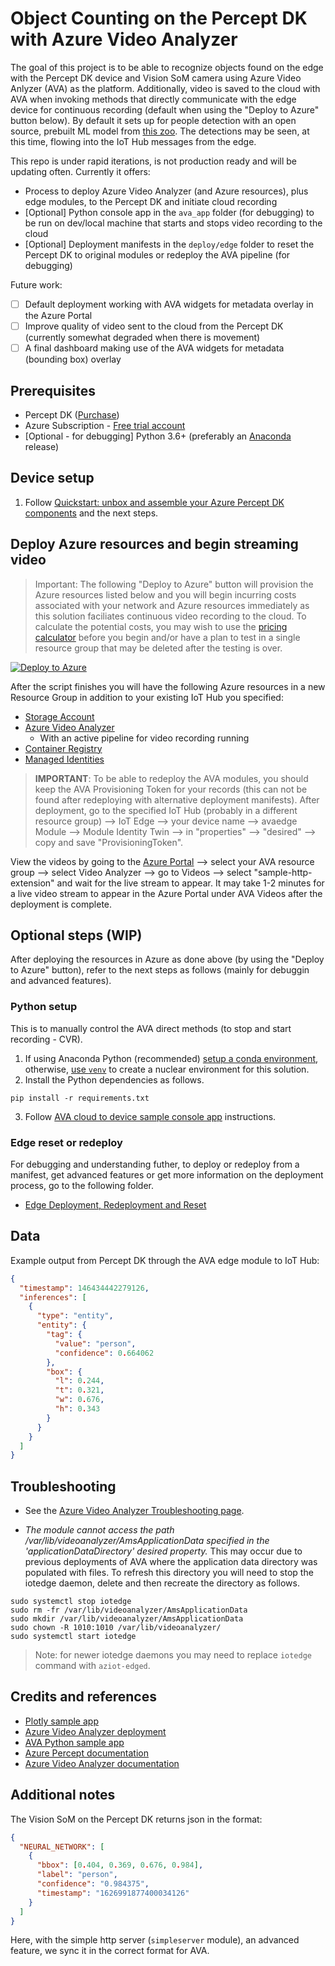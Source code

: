 # Object Counting on the Percept DK with Azure Video Analyzer

The goal of this project is to be able to recognize objects found on the edge with the Percept DK device and Vision SoM camera using Azure Video Anlyzer (AVA) as the platform.  Additionally, video is saved to the cloud with AVA when invoking methods that directly communicate with the edge device for continuous recording (default when using the "Deploy to Azure" button below).  By default it sets up for people detection with an open source, prebuilt ML model from [this zoo](https://github.com/microsoft/azure-percept-advanced-development#model-urls).  The detections may be seen, at this time, flowing into the IoT Hub messages from the edge.

This repo is under rapid iterations, is not production ready and will be updating often.  Currently it offers:

* Process to deploy Azure Video Analyzer (and Azure resources), plus edge modules, to the Percept DK and initiate cloud recording
* [Optional] Python console app in the `ava_app` folder (for debugging) to be run on dev/local machine that starts and stops video recording to the cloud
* [Optional] Deployment manifests in the `deploy/edge` folder to reset the Percept DK to original modules or redeploy the AVA pipeline (for debugging)

Future work:

- [ ] Default deployment working with AVA widgets for metadata overlay in the Azure Portal
- [ ] Improve quality of video sent to the cloud from the Percept DK (currently somewhat degraded when there is movement)
- [ ] A final dashboard making use of the AVA widgets for metadata (bounding box) overlay

## Prerequisites

- Percept DK ([Purchase](https://www.microsoft.com/en-us/store/build/azure-percept/8v2qxmzbz9vc))
- Azure Subscription - [Free trial account](https://azure.microsoft.com/en-us/free/)
- [Optional - for debugging] Python 3.6+ (preferably an [Anaconda](https://docs.anaconda.com/anaconda/index.html) release)

## Device setup

1. Follow [Quickstart: unbox and assemble your Azure Percept DK components](https://docs.microsoft.com/en-us/azure/azure-percept/quickstart-percept-dk-unboxing) and the next steps.

## Deploy Azure resources and begin streaming video

> Important: The following "Deploy to Azure" button will provision the Azure resources listed below and you will begin incurring costs associated with your network and Azure resources immediately as this solution faciliates continuous video recording to the cloud.  To calculate the potential costs, you may wish to use the [pricing calculator](https://azure.microsoft.com/en-us/pricing/calculator/) before you begin and/or have a plan to test in a single resource group that may be deleted after the testing is over.

[![Deploy to Azure](https://aka.ms/deploytoazurebutton)](https://portal.azure.com/#create/Microsoft.Template/uri/https%3A%2F%2Fraw.githubusercontent.com%2Fnikkiconley%2Fcounting-objects-with-azure-video-analyzer%2Fmain%2Fdeploy%2Farm_templates%2Fstart.deploy.json/createUIDefinitionUri/https%3A%2F%2Fraw.githubusercontent.com%2Fnikkiconley%2Fcounting-objects-with-azure-video-analyzer%2Fmain%2Fdeploy%2Farm_templates%2Fform.json)

After the script finishes you will have the following Azure resources in a new Resource Group in addition to your existing IoT Hub you specified:

- [Storage Account](https://docs.microsoft.com/azure/storage/common/storage-account-overview) 
- [Azure Video Analyzer](https://docs.microsoft.com/azure/azure-video-analyzer/overview)
  - With an active pipeline for video recording running
- [Container Registry](https://docs.microsoft.com/en-us/azure/container-registry/)
- [Managed Identities](https://docs.microsoft.com/azure/active-directory/managed-identities-azure-resources/overview)

> **IMPORTANT**:  To be able to redeploy the AVA modules, you should keep the AVA Provisioning Token for your records (this can not be found after redeploying with alternative deployment manifests).  After deployment, go to the specified IoT Hub (probably in a different resource group) --> IoT Edge --> your device name --> avaedge Module --> Module Identity Twin --> in "properties" --> "desired" --> copy and save "ProvisioningToken".

View the videos by going to the [Azure Portal](https://portal.azure.com) --> select your AVA resource group --> select Video Analyzer --> go to Videos --> select "sample-http-extension" and wait for the live stream to appear.  It may take 1-2 minutes for a live video stream to appear in the Azure Portal under AVA Videos after the deployment is complete.

## Optional steps (WIP)

After deploying the resources in Azure as done above (by using the "Deploy to Azure" button), refer to the next steps as follows (mainly for debuggin and advanced features).

### Python setup

This is to manually control the AVA direct methods (to stop and start recording - CVR).

1. If using Anaconda Python (recommended) [setup a conda environment](https://conda.io/projects/conda/en/latest/user-guide/tasks/manage-environments.html), otherwise, [use `venv`](https://docs.python.org/3/library/venv.html) to create a nuclear environment for this solution.
2. Install the Python dependencies as follows.

```
pip install -r requirements.txt
```

3.  Follow [AVA cloud to device sample console app](ava_app/) instructions.

### Edge reset or redeploy

For debugging and understanding futher, to deploy or redeploy from a manifest, get advanced features or get more information on the deployment process, go to the following folder.
* [Edge Deployment, Redeployment and Reset](deploy/)

## Data

Example output from Percept DK through the AVA edge module to IoT Hub:

```json
{
  "timestamp": 146434442279126,
  "inferences": [
    {
      "type": "entity",
      "entity": {
        "tag": {
          "value": "person",
          "confidence": 0.664062
        },
        "box": {
          "l": 0.244,
          "t": 0.321,
          "w": 0.676,
          "h": 0.343
        }
      }
    }
  ]
}
```

## Troubleshooting

* See the [Azure Video Analyzer Troubleshooting page](https://docs.microsoft.com/en-us/azure/azure-video-analyzer/video-analyzer-docs/troubleshoot).

* _The module cannot access the path /var/lib/videoanalyzer/AmsApplicationData specified in the 'applicationDataDirectory' desired property._ This may occur due to previous deployments of AVA where the application data directory was populated with files.  To refresh this directory you will need to stop the iotedge daemon, delete and then recreate the directory as follows.

```
sudo systemctl stop iotedge
sudo rm -fr /var/lib/videoanalyzer/AmsApplicationData
sudo mkdir /var/lib/videoanalyzer/AmsApplicationData
sudo chown -R 1010:1010 /var/lib/videoanalyzer/
sudo systemctl start iotedge
```

> Note:  for newer iotedge daemons you may need to replace `iotedge` command with `aziot-edged`.

## Credits and references

- [Plotly sample app](https://github.com/plotly/dash-sample-apps/tree/master/apps/dash-object-detection)
- [Azure Video Analyzer deployment](https://github.com/Azure/video-analyzer/tree/main/setup)
- [AVA Python sample app](https://github.com/Azure-Samples/video-analyzer-iot-edge-python)
- [Azure Percept documentation](https://docs.microsoft.com/en-us/azure/azure-percept/)
- [Azure Video Analyzer documentation](https://docs.microsoft.com/en-us/azure/azure-video-analyzer/video-analyzer-docs/)

## Additional notes

The Vision SoM on the Percept DK returns json in the format:

```json
{
  "NEURAL_NETWORK": [
    {
      "bbox": [0.404, 0.369, 0.676, 0.984],
      "label": "person",
      "confidence": "0.984375",
      "timestamp": "1626991877400034126"
    }
  ]
}
```

Here, with the simple http server (`simpleserver` module), an advanced feature, we sync it in the correct format for AVA.
